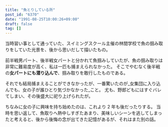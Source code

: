 ```yaml
---
title: "魚とりしている所"
post_id: "6370"
date: "1991-08-25T10:00:26+09:00"
draft: false
tag: []
---
```



当時習い事として通っていた、スイミングスクール主催の林間学校で魚の掴み取りをしていた光景を、後から思いだして描いたもの。

前半戦男パート、後半戦女パートと分かれて魚掴みしていたが、魚の掴み取りは非常に難易度が高く、私は一匹も捕まえられなかった。
そこでやむなく後半戦の**女パートにも潜り込んで**、掴み取りを敢行したものである。

それでも結局捕まえることができなかったが、一番驚いたのが_女集団に入り込んでも、女の子が誰ひとり気づかなかった_こと。
尤も、野郎どもにはすぐバレてしまい、その後盛大に祀り上げられたが。

ちなみに女の子に興味を持ち始めたのは、これより 2 年も後だったりする。
当時を思い返して、魚取りへ熱中しすぎたあまり、美味しいシーンを逃してしまったと考えると、後から後悔の念が出てきた記憶があるが、それはまた別の話。
